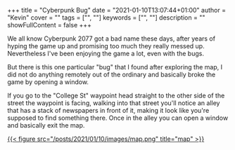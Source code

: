 +++
title = "Cyberpunk Bug"
date = "2021-01-10T13:07:44+01:00"
author = "Kevin"
cover = ""
tags = ["", ""]
keywords = ["", ""]
description = ""
showFullContent = false
+++

We all know Cyberpunk 2077 got a bad name these days, after years of 
hyping the game up and promising too much they really messed up. 
Nevertheless I've been enjoying the game a lot, even with the bugs.

But there is this one particular "bug" that I found after exploring the map, 
I did not do anything remotely out of the ordinary and basically broke the 
game by opening a window.

If you go to the "College St" waypoint head straight to the other side of the 
street the waypoint is facing, walking into that street you'll notice an alley 
that has a stack of newspapers in front of it, making it look like you're 
supposed to find something there. Once in the alley you can open a window and 
basically exit the map.

[{{< figure src="/posts/2021/01/10/images/map.png" title="map" >}}](/posts/2021/01/10/images/map-full.png)